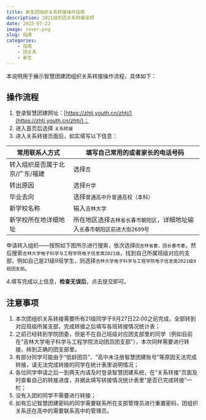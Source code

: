```yaml
---
title: 新生团组织关系转接操作指南
description: 2021级的团关系转接说明
date: 2022-07-22
image: cover.png
slug: 指南
categories:  
    - 指南
    - 团关系
    - 新生
---
```


本说明用于展示智慧团建团组织关系转接操作流程，具体如下：

## 操作流程

1. 登录智慧团建网址：[https://zhtj.youth.cn/zhtj/](https://zhtj.youth.cn/zhtj/)；
2. 进入首页后选择 `关系转接`
3. 进入关系转接页面后，如实填写以下信息：

| 常用联系人方式 | 填写自己常用的或者家长的电话号码 |
|--|--|
| 转入组织是否属于北京/广东/福建 | 选择`否` |
| 转出原因 | 选择`升学` |
| 毕业去向 | 选择`普通高中升普通高校（本科）` |
| 新学校名称 | 输入`吉林大学`|
| 新学校所在地详细地址 | 所在地区选择`吉林省长春市朝阳区`，详细地址输入`长春市朝阳区前进大街2699号` |

申请转入组织——按照如下图所示进行搜索，依次选择`团吉林省委、团长春市委`，然后搜索`吉林大学电子科学与工程学院电子信息类2021级`，找到自己所属班级对应的支部，例如自己是21级9班学生，则选择`吉林大学电子科学与工程学院电子信息类2021级9班团支部`。

4.填写完成以上信息，**检查无误后**，点击提交即可。

## 注意事项

1. 本次团组织关系转接需要所有21级同学于9月27日22:00之前完成，全部转到对应班级所属支部，完成转接之后填写各班转接情况统计表；
2. 之前已经转到学院团委，但是不在自己班级对应团支部里的同学（例如目前在“吉林大学电子科学与工程学院流动团员团支部”），本次同样需要进行转接，转到正确的团支部里。
3. 有部分同学可能由于“低龄团员”、“高中未注册智慧团建账号”等原因无法完成转接，请无法完成转接的同学在统计表里说明情况；
4. 各位同学申请之后一到两天内请及时登录智慧团建系统，在“关系转接”页面及时查看自己的转接进度，并据此填写转接情况统计表里“是否已完成转接”一栏；
5. 没有入团的同学不需要进行转接；
6. 如有忘记智慧团建密码的同学需要联系所在支部管理员进行重置密码，团组织关系还在高中的需要联系高中的管理员。